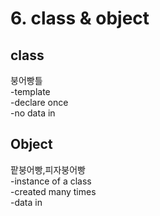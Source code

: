 # 6. class & object

## class 

붕어빵틀  
-template  
-declare once   
-no data in 

## Object

팥붕어빵,피자붕어빵  
-instance of a class  
-created many times  
-data in

